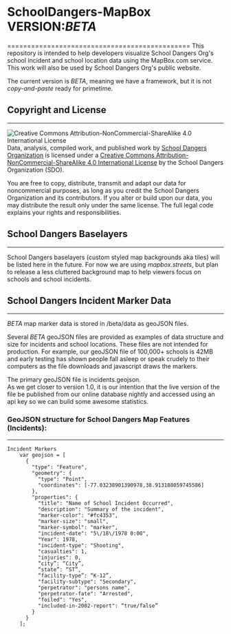 # SchoolDangers-MapBox      VERSION:*BETA*
==============================================
This repository is intended to help developers visualize School Dangers Org's school incident and school location data using the MapBox.com service.  This work will also be used by School Dangers Org's public website.

The current version is *BETA*, meaning we have a framework, but it is not *copy-and-paste* ready for primetime.  

## Copyright and License
----------------------------------------------
![Creative Commons Attribution-NonCommercial-ShareAlike 4.0 International License](https://licensebuttons.net/l/by-nc-sa/4.0/88x31.png)
Data, analysis, compiled work, and published work by [School Dangers Organization](https://schooldangers.org/copyright) is licensed under a [Creative Commons Attribution-NonCommercial-ShareAlike 4.0 International License](http://creativecommons.org/licenses/by-nc-sa/4.0/ "Attribution-NonCommercial-ShareAlike 4.0 International ") by the School Dangers Organization (SDO).  

You are free to copy, distribute, transmit and adapt our data for noncommercial purposes, as long as you credit the School Dangers Organization and its contributors. If you alter or build upon our data, you may distribute the result only under the same license. The full legal code explains your rights and responsibilities.

## School Dangers Baselayers
----------------------------------------------
School Dangers baselayers (custom styled map backgrounds aka tiles) will be listed here in the future.  For now we are using *mapbox.streets*, but plan to release a less cluttered background map to help viewers focus on schools and school incidents.

## School Dangers Incident Marker Data
----------------------------------------------
*BETA* map marker data is stored in /beta/data as geoJSON files.

Several *BETA* geoJSON files are provided as examples of data structure and size for incidents and school locations.  These files are not intended for production. For example, our geoJSON file of 100,000+ schools is 42MB and early testing has shown people fall asleep or speak crudely to their computers as the file downloads and javascript draws the markers. 

The primary geoJSON file is incidents.geojson.  
As we get closer to version 1.0, it is our intention that the live version of the file be published from our online database nightly and accessed using an api key so we can build some awesome statistics.


### GeoJSON structure for School Dangers Map Features (Incidents): ###
----------
	Incident Markers
		var geojson = [
		  {
		    "type": "Feature",
		    "geometry": {
		      "type": "Point",
		      "coordinates": [-77.03238901390978,38.913188059745586]
		    },
		    "properties": {
		      "title": "Name of School Incident Occurred",
		      "description": "Summary of the incident",
		      "marker-color": "#fc4353",
		      "marker-size": "small",
		      "marker-symbol": "marker",
		      "incident-date": "5\/18\/1978 0:00", 
		      "Year": 1978, 
		      "incident-type": "Shooting", 
		      "casualties": 1, 
		      "injuries": 0,
		      “city”: “City”,
		      “state”: “ST”,
		      “facility-type”: “K-12”,
		      "facility-subtype": "Secondary", 
		      "perpetrator": "persons name",
		      "perpetrator-fate": "Arrested",
		      "foiled": "Yes", 
		      "included-in-2002-report": “true/false”
		    }
		  }
		];
